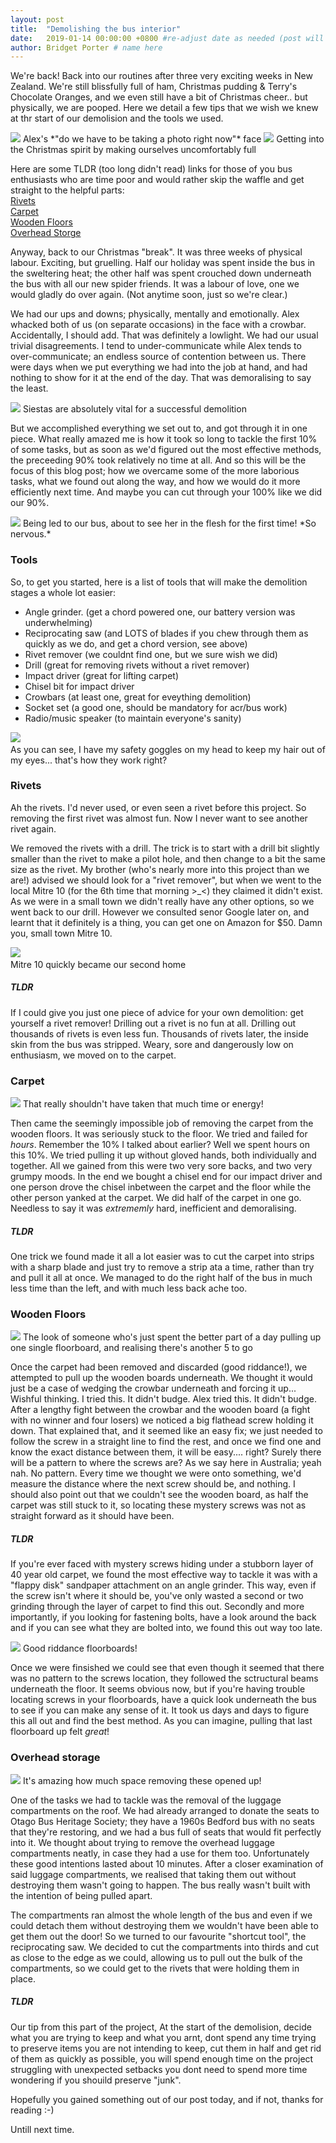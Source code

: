 ```yaml
---
layout: post
title:  "Demolishing the bus interior"
date:   2019-01-14 00:00:00 +0800 #re-adjust date as needed (post will not be shown untill that date)
author: Bridget Porter # name here
---
```

We're back! Back into our routines after three very exciting weeks in New Zealand. We're still blissfully full of ham, Christmas pudding & Terry's Chocolate Oranges, and we even still have a bit of Christmas cheer.. but physically, we are pooped. Here we detail a few tips that we wish we knew at thr start of our demolision and the tools we used.

<img src="{{site.url}}/images/demolishing-the-bus-interior/bna-xmas.jpg"/> 
<a class="image-captions">Alex's *"do we have to be taking a photo right now"* face</a>

<!--more--> 

<img src="{{site.url}}/images/demolishing-the-bus-interior/christmas-dinner.jpg"/> 
<a class="image-captions">Getting into the Christmas spirit by making ourselves uncomfortably full</a>



Here are some TLDR (too long didn't read) links for those of you bus enthusiasts who are time poor and would rather skip the waffle and get straight to the helpful parts: <br>
<a HREF="#rivets">Rivets</a> <br>
<a HREF="#carpet">Carpet</a> <br>
<a HREF="#floors">Wooden Floors</a> <br>
<a HREF="#ostorage">Overhead Storge</a> <br>

Anyway, back to our Christmas "break". It was three weeks of physical labour. Exciting, but gruelling. Half our holiday was spent inside the bus in the sweltering heat; the other half was spent crouched down underneath the bus with all our new spider friends. It was a labour of love, one we would gladly do over again. (Not anytime soon, just so we're clear.)

We had our ups and downs; physically, mentally and emotionally. Alex whacked both of us (on separate occasions) in the face with a crowbar. Accidentally, I should add. That was definitely a lowlight. We had our usual trivial disagreements. I tend to under-communicate while Alex tends to over-communicate; an endless source of contention between us. There were days when we put everything we had into the job at hand, and had nothing to show for it at the end of the day. That was demoralising to say the least.

<img src="{{site.url}}/images/demolishing-the-bus-interior/dead-b.jpg"/> 
<a class="image-captions">Siestas are absolutely vital for a successful demolition </a>

But we accomplished everything we set out to, and got through it in one piece. What really amazed me is how it took so long to tackle the first 10% of some tasks, but as soon as we'd figured out the most effective methods, the preceeding 90% took relatively no time at all. And so this will be the focus of this blog post; how we overcame some of the more laborious tasks, what we found out along the way, and how we would do it more efficiently next time. And maybe you can cut through your 100% like we did our 90%.

<img src="{{site.url}}/images/demolishing-the-bus-interior/blindfold.jpg"/> 
<a class="image-captions">Being led to our bus, about to see her in the flesh for the first time! *So nervous.* </a>

### Tools
So, to get you started, here is a list of tools that will make the demolition stages a whole lot easier:

* Angle grinder. (get a chord powered one, our battery version was underwhelming)
* Reciprocating saw (and LOTS of blades if you chew through them as quickly as we do, and get a chord version, see above)
* Rivet remover (we couldnt find one, but we sure wish we did)
* Drill (great for removing rivets without a rivet remover)
* Impact driver (great for lifting carpet)
* Chisel bit for impact driver
* Crowbars (at least one, great for eveything demolition)
* Socket set (a good one, should be mandatory for acr/bus work)
* Radio/music speaker (to maintain everyone's sanity)

<img src="{{site.url}}/images/demolishing-the-bus-interior/recip-saw.jpg"/> 
<a class="image-captions"><br>As you can see, I have my safety goggles on my head to keep my hair out of my eyes... that's how they work right?</a>

<div id="rivets"></div>

### Rivets 

Ah the rivets. I'd never used, or even seen a rivet before this project. So removing the first rivet was almost fun. Now I never want to see another rivet again.

We removed the rivets with a drill. The trick is to start with a drill bit slightly smaller than the rivet to make a pilot hole, and then change to a bit the same size as the rivet. My brother (who's nearly more into this project than we are!) advised we should look for a "rivet remover", but when we went to the local Mitre 10 (for the 6th time that morning >_<) they claimed it didn't exist. As we were in a small town we didn't really have any other options, so we went back to our drill. However we consulted senor Google later on, and learnt that it definitely is a thing, you can get one on Amazon for $50. Damn you, small town Mitre 10.

<img src="{{site.url}}/images/demolishing-the-bus-interior/mitre-10.jpg"/> 
<a class="image-captions"><br>Mitre 10 quickly became our second home </a>

##### TLDR
If I could give you just one piece of advice for your own demolition: get yourself a rivet remover! Drilling out a rivet is no fun at all. Drilling out thousands of rivets is even less fun. Thousands of rivets later, the inside skin from the bus was stripped. Weary, sore and dangerously low on enthusiasm, we moved on to the carpet.

<div id="carpet"></div>

### Carpet 
<img src="{{site.url}}/images/demolishing-the-bus-interior/carpet-pull.jpg"/> 
<a class="image-captions">That really shouldn't have taken that much time or energy!</a>

Then came the seemingly impossible job of removing the carpet from the wooden floors. It was seriously stuck to the floor. We tried and failed for *hours*. Remember the 10% I talked about earlier? Well we spent hours on this 10%. We tried pulling it up without gloved hands, both individually and together. All we gained from this were two very sore backs, and two very grumpy moods. In the end we bought a chisel end for our impact driver and one person drove the chisel inbetween the carpet and the floor while the other person yanked at the carpet. We did half of the carpet in one go. Needless to say it was *extrememly* hard, inefficient and demoralising. 

##### TLDR
One trick we found made it all a lot easier was to cut the carpet into strips with a sharp blade and just try to remove a strip ata a time, rather than try and pull it all at once. We managed to do the right half of the bus in much less time than the left, and with much less back ache too.


 <div id="floors"></div>

### Wooden Floors
<img src="{{site.url}}/images/demolishing-the-bus-interior/alex-floorboards.jpg"/> 
<a class="image-captions">The look of someone who's just spent the better part of a day pulling up one single floorboard, and realising there's another 5 to go</a>

Once the carpet had been removed and discarded (good riddance!), we attempted to pull up the wooden boards underneath. We thought it would just be a case of wedging the crowbar underneath and forcing it up... Wishful thinking. I tried this. It didn't budge. Alex tried this. It didn't budge. After a lengthy fight between the crowbar and the wooden board (a fight with no winner and four losers) we noticed a big flathead screw holding it down. That explained that, and it seemed like an easy fix; we just needed to follow the screw in a straight line to find the rest, and once we find one and know the exact distance between them, it will be easy.... right? Surely there will be a pattern to where the screws are? As we say here in Australia; yeah nah. No pattern. Every time we thought we were onto something, we'd measure the distance where the next screw should be, and nothing. I should also point out that we couldn't see the wooden board, as half the carpet was still stuck to it, so locating these mystery screws was not as straight forward as it should have been.

##### TLDR
If you're ever faced with mystery screws hiding under a stubborn layer of 40 year old carpet, we found the most effective way to tackle it was with a "flappy disk" sandpaper attachment on an angle grinder. This way, even if the screw isn't where it should be, you've only wasted a second or two grinding through the layer of carpet to find this out. Secondly and more importantly, if you looking for fastening bolts, have a look around the back and if you can see what they are bolted into, we found this out way too late.

<img src="{{site.url}}/images/demolishing-the-bus-interior/floorboards.jpg"/> 
<a class="image-captions">Good riddance floorboards!</a>

Once we were finsished we could see that even though it seemed that there was no pattern to the screws location, they followed the sctructural beams underneath the floor. It seems obvious now, but if you're having trouble locating screws in your floorboards, have a quick look underneath the bus to see if you can make any sense of it. It took us days and days to figure this all out and find the best method. As you can imagine, pulling that last floorboard up felt *great*!

<div id="ostorage"></div>

### Overhead storage 
<img src="{{site.url}}/images/demolishing-the-bus-interior/luggage.jpg"/> 
<a class="image-captions">It's amazing how much space removing these opened up!</a>

One of the tasks we had to tackle was the removal of the luggage compartments on the roof. We had already arranged to donate the seats to Otago Bus Heritage Society; they have a 1960s Bedford bus with no seats that they're restoring, and we had a bus full of seats that would fit perfectly into it. We thought about trying to remove the overhead luggage compartments neatly, in case they had a use for them too. Unfortunately these good intentions lasted about 10 minutes. After a closer examination of said luggage compartments, we realised that taking them out without destroying them wasn't going to happen. The bus really wasn't built with the intention of being pulled apart. 

The compartments ran almost the whole length of the bus and even if we could detach them without destroying them we wouldn't have been able to get them out the door! So we turned to our favourite "shortcut tool", the reciprocating saw. We decided to cut the compartments into thirds and cut as close to the edge as we could, allowing us to pull out the bulk of the compartments, so we could get to the rivets that were holding them in place. 

##### TLDR
Our tip from this part of the project, At the start of the demolision, decide what you are trying to keep and what you arnt, dont spend any time trying to preserve items you are not intending to keep, cut them in half and get rid of them as quickly as possible, you will spend enough time on the project struggling with unexpected setbacks you dont need to spend more time wondering if you shouild preserve "junk".

Hopefully you gained something out of our post today, and if not, thanks for reading :-)

Untill next time.


